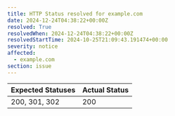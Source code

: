 ```yaml
---
title: HTTP Status resolved for example.com
date: 2024-12-24T04:38:22+00:00Z
resolved: True
resolvedWhen: 2024-12-24T04:38:22+00:00Z
resolvedStartTime: 2024-10-25T21:09:43.191474+00:00
severity: notice
affected:
  - example.com
section: issue
---
```


| Expected Statuses | Actual Status  |
|-------------------|----------------|
| 200, 301, 302 | 200 |
